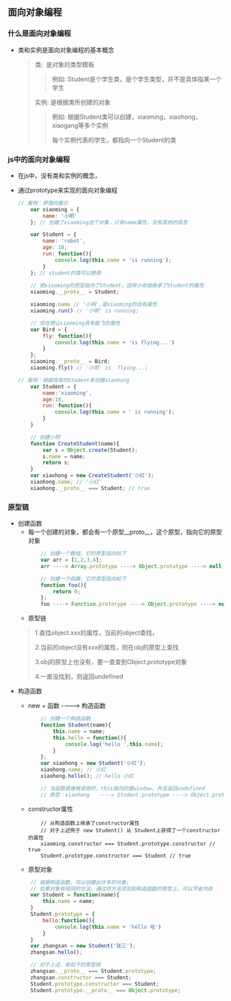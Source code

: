 ## 面向对象编程

### 什么是面向对象编程
+ 类和实例是面向对象编程的基本概念
	> 类:  是对象的类型模板
	>> 例如: Student是个学生类，是个学生类型，并不是具体指某一个学生
	> 
	> 实例: 是根据类所创建的对象
	>> 例如: 根据Student类可以创建，xiaoming，xiaohong，xiaogang等多个实例
	>>
	>> 每个实例代表的学生，都指向一个Student的类

### js中的面向对象编程
+ 在js中，没有类和实例的概念，
+ 通过prototype来实现的面向对象编程

	```js
	// 案例：原理的展示
		var xiaoming = {
			name: '小明'
		}; // 创建了xiaoming这个对象，只有name属性，没有其他的信息

		var Student = {
			name: 'robot',
			age: 18;
			run: function(){
				console.log(this.name + 'is running');
			}
		}; // student的类可以使用
		
		// 把xiaoming的原型指向了Student，这样小命就继承了Student的属性
		xiaoming.__proto__ = Student; 

		xiaoming.name // '小明',是xiaoming的自有属性
		xiaoming.run() // '小明' is running;

		// 现在想让xiaoming具有能飞的属性
		var Bird = {
			fly: function(){
				console.log(this.name + 'is flying...')
			}
		};
		xiaoming.__proto__ = Bird;
		xiaoming.fly() // '小明' is  flying...;

	// 案例：根据现有的Student来创建xiaohong
		var Student = {
			name:'xiaoming',
			age:18,
			run: function(){
				console.log(this.name + ' is running');
			}
		}

		// 创建小明
		function CreateStudent(name){
			var s = Object.create(Student);
			s.name = name;
			return s;
		}
		var xiaohong = new CreateStudent('小红');
		xiaohong.name; // '小红'
		xiaohong.__proto__ === Student; // true
	```
### 原型链
+ 创建函数
	- 每一个创建的对象，都会有一个原型__proto__，这个原型，指向它的原型对象
		```js
			// 创建一个数组，它的原型指向如下
			var arr = [1,2,3,4];
			arr ----> Array.prototype ----> Object.prototype ----> null

			// 创建一个函数，它的原型指向如下
			function foo(){
				return 0;
			};
			foo ----> Function.prototype ----> Object.prototype ----> null
		```
	- 原型链
	> 1.查找object.xxx的属性，当前的object查找，
	> 
	> 2.当前的object没有xxx的属性，则在obj的原型上查找
	> 
	> 3.obj的原型上也没有，要一直查到Object.prototype对象
	>
	> 4.一直没找到，则返回undefined
+ 构造函数
	- new + 函数 ----> 构造函数
		```js
			// 创建一个构造函数
			function Student(name){
				this.name = name;
				this.hello = function(){
					console.log('hello ',this.name);
				}
			};
			var xiaohong = new Student('小红');
			xiaohong.name; // 小红
			xiaohong.hello(); // hello 小红

			// 当函数直接被调用时，this指向的是window，并且返回undefined
			// 原型：xiaohong	 ----> Student.prototype ----> Object.prototype ----> null
		```

	- constructor属性
		```
			// 从构造函数上继承了constructor属性
			// 对于上述例子 new Student() 从 Student上获得了一个constructor的属性
			xiaoming.constructor === Student.prototype.constructor // true
			Student.prototype.constructor === Student // true

		```
	- 原型对象
	```js
	 	// 根据构造函数，可以创建出许多的对象;
	 	// 如果对象有相同的方法，通过将方法添加到构造函数的原型上，可以节省内存
	 	var Student = function(name){
	 		this.name = name;
	 	}
	 	Student.prototype = {
	 		hello:function(){
	 			console.log(this.name + 'hello 哈')
	 		}
	 	}
	 	var zhangsan = new Student('张三');
	 	zhangsan.hello();

	 	// 对于上述，有如下的原型链
	 	zhangsan.__proto__ === Student.prototype;
	 	zhangsan.constructor === Student;
	 	Student.prototype.constructor === Student;
	 	Student.prototype.__proto__ === Object.prototype;

	```

